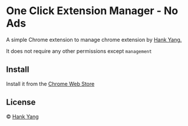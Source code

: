 # One Click Extension Manager - No Ads

A simple Chrome extension to manage chrome extension by [Hank Yang.](https://momane.com/)

It does not require any other permissions except `management`

## Install

Install it from the [Chrome Web Store](https://chrome.google.com/webstore/detail/one-click-extension-manag/pbgjpgbpljobkekbhnnmlikbbfhbhmem)

## License

© [Hank Yang](https://momane.com/)